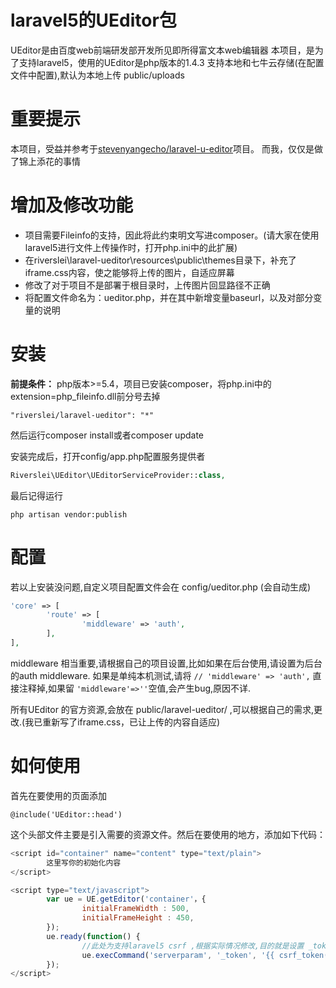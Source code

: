 # laravel5的UEditor包
UEditor是由百度web前端研发部开发所见即所得富文本web编辑器
本项目，是为了支持laravel5，使用的UEditor是php版本的1.4.3
支持本地和七牛云存储(在配置文件中配置),默认为本地上传 public/uploads

# 重要提示
本项目，受益并参考于[stevenyangecho/laravel-u-editor](https://github.com/stevenyangecho/laravel-u-editor)项目。
而我，仅仅是做了锦上添花的事情


# 增加及修改功能
* 项目需要Fileinfo的支持，因此将此约束明文写进composer。(请大家在使用laravel5进行文件上传操作时，打开php.ini中的此扩展)
* 在riverslei\laravel-ueditor\resources\public\themes目录下，补充了iframe.css内容，使之能够将上传的图片，自适应屏幕
* 修改了对于项目不是部署于根目录时，上传图片回显路径不正确
* 将配置文件命名为：ueditor.php，并在其中新增变量baseurl，以及对部分变量的说明


# 安装
**前提条件：** php版本>=5.4，项目已安装composer，将php.ini中的extension=php_fileinfo.dll前分号去掉
```composer
"riverslei/laravel-ueditor": "*"
```
然后运行composer install或者composer update

安装完成后，打开config/app.php配置服务提供者
```php
Riverslei\UEditor\UEditorServiceProvider::class,
```
最后记得运行
```artisan
php artisan vendor:publish
```

# 配置
若以上安装没问题,自定义项目配置文件会在 config/ueditor.php  (会自动生成)
```php
'core' => [
        'route' => [
                'middleware' => 'auth',
        ],
],
```
middleware 相当重要,请根据自己的项目设置,比如如果在后台使用,请设置为后台的auth middleware.
如果是单纯本机测试,请将 
`// 'middleware' => 'auth',` 直接注释掉,如果留 `'middleware'=>''`空值,会产生bug,原因不详.
 
所有UEditor 的官方资源,会放在 public/laravel-ueditor/ ,可以根据自己的需求,更改.(我已重新写了iframe.css，已让上传的内容自适应)


# 如何使用
首先在要使用的页面添加
```blad
@include('UEditor::head')
```
这个头部文件主要是引入需要的资源文件。然后在要使用的地方，添加如下代码：
<!-- 加载编辑器的容器 -->
```js
<script id="container" name="content" type="text/plain">
        这里写你的初始化内容
</script>
```
<!-- 实例化编辑器 -->
```js
<script type="text/javascript">
        var ue = UE.getEditor('container'，{
                initialFrameWidth : 500,
                initialFrameHeight : 450,
        });
        ue.ready(function() {
                //此处为支持laravel5 csrf ,根据实际情况修改,目的就是设置 _token 值. 
                ue.execCommand('serverparam', '_token', '{{ csrf_token() }}');   
        });
</script>
```
